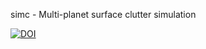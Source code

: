 simc - Multi-planet surface clutter simulation

[![DOI](https://zenodo.org/badge/748854775.svg)](https://zenodo.org/doi/10.5281/zenodo.10595006)

